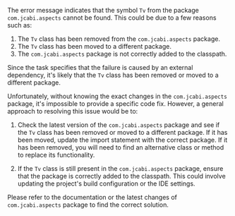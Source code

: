 The error message indicates that the symbol `Tv` from the package `com.jcabi.aspects` cannot be found. This could be due to a few reasons such as:

1. The `Tv` class has been removed from the `com.jcabi.aspects` package.
2. The `Tv` class has been moved to a different package.
3. The `com.jcabi.aspects` package is not correctly added to the classpath.

Since the task specifies that the failure is caused by an external dependency, it's likely that the `Tv` class has been removed or moved to a different package. 

Unfortunately, without knowing the exact changes in the `com.jcabi.aspects` package, it's impossible to provide a specific code fix. However, a general approach to resolving this issue would be to:

1. Check the latest version of the `com.jcabi.aspects` package and see if the `Tv` class has been removed or moved to a different package. If it has been moved, update the import statement with the correct package. If it has been removed, you will need to find an alternative class or method to replace its functionality.

2. If the `Tv` class is still present in the `com.jcabi.aspects` package, ensure that the package is correctly added to the classpath. This could involve updating the project's build configuration or the IDE settings.

Please refer to the documentation or the latest changes of `com.jcabi.aspects` package to find the correct solution.